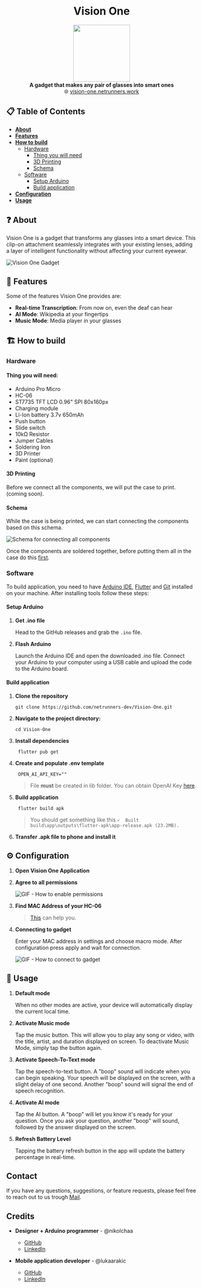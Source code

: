 <h1 align="center">Vision One</h1>

<p align="center">
<img src="https://i.imgur.com/wsfT3lK.png" width="150"/>
<br/>
<b>A gadget that makes any pair of glasses into smart ones</b>
<br />
🌐 <a href="https://vision-one.netrunners.work/">vision-one.netrunners.work</a></b>
</p>


## 📋 Table of Contents

- **[About](#❓-about)**
- **[Features](#🔋-features)**
- **[How to build](#🏗️-how-to-build)**
  - [Hardware](#hardware)
    - [Thing you will need](#thing-you-will-need)
    - [3D Printing](#3d-printing)
    - [Schema](#schema)
  - [Software](#software)
    - [Setup Arduino](#setup-arduino)
    - [Build application](#build-application)
- **[Configuration](#⚙️-configuration)**
- **[Usage](#📝-usage)**

## ❓ About

Vision One is a gadget that transforms any glasses into a smart device. This clip-on attachment seamlessly integrates with your existing lenses, adding a layer of intelligent functionality without affecting your current eyewear.

![Vision One Gadget](https://i.imgur.com/exA8xss.png)

## 🔋 Features

Some of the features Vision One provides are:

- **Real-time Transcription**: From now on, even the deaf can hear
- **AI Mode**: Wikipedia at your fingertips
- **Music Mode**: Media player in your glasses

## 🏗️ How to build
### Hardware

#### Thing you will need:
- Arduino Pro Micro
- HC-06
- ST7735 TFT LCD 0.96" SPI 80x160px
- Charging module
- Li-Ion battery 3.7v 650mAh
- Push button
- Slide switch
- 10kΩ Resistor
- Jumper Cables
- Soldering Iron
- 3D Printer
- Paint (optional)

#### 3D Printing
Before we connect all the components, we will put the case to print.
(coming soon).

#### Schema
While the case is being printed, we can start connecting the components based on this schema.

![Schema for connecting all components](https://imgur.com/TYIjHpO.png)

Once the components are soldered together, before putting them all in the case do this [first](#setup-arduino).

### Software

To build application, you need to have [Arduino IDE](https://www.arduino.cc/en/software), [Flutter](https://docs.flutter.dev/get-started/install) and [Git](https://git-scm.com/) installed on your machine. After installing tools follow these steps:


#### Setup Arduino

1. **Get .ino file**

    Head to the GitHub releases and grab the ```.ino``` file.

2. **Flash Arduino**

    Launch the Arduino IDE and open the downloaded .ino file. Connect your Arduino to your computer using a USB cable and upload the code to the Arduino board.

#### Build application

1. **Clone the repository**
    ```shell
    git clone https://github.com/netrunners-dev/Vision-One.git
    ```
  
2. **Navigate to the project directory:**
    ```shell
    cd Vision-One
    ```

3. **Install dependencies**
   ```shell
    flutter pub get
    ```

4. **Create and populate .env template**
   ```shell
    OPEN_AI_API_KEY=""
    ```
    > File **must** be created in lib folder. You can obtain OpenAI Key [here](https://openai.com/).

5. **Build application**
   ```shell
    flutter build apk
    ```
    > You should get something like this 
    ```✓  Built build\app\outputs\flutter-apk\app-release.apk (23.2MB).```

6. **Transfer .apk file to phone and install it**


## ⚙️ Configuration

1. **Open Vision One Application**

2. **Agree to all permissions**

   ![GIF - How to enable permissions](https://i.imgur.com/UANweEr.gif)

3. **Find MAC Address of your HC-06**
   > [This](https://medium.com/@mohamadamgad09/how-to-get-hc-05-hc-06-mac-address-16ed54bf390) can help you.

4. **Connecting to gadget**
   
   Enter your MAC address in settings and choose macro mode.
   After configuration press apply and wait for connection.
   
   ![GIF - How to connect to gadget](https://imgur.com/XQKotli.gif)


## 📝 Usage

1. **Default mode**

     When no other modes are active, your device will automatically display the current local time.

2. **Activate Music mode**
   
     Tap the music button. This will allow you to play any song or video, with the title, artist, and duration displayed on screen. To deactivate Music Mode, simply tap the button again.

3. **Activate Speech-To-Text mode**

    Tap the speech-to-text button. A "boop" sound will indicate when you can begin speaking. Your speech will be displayed on the screen, with a slight delay of one second. Another "boop" sound will signal the end of speech recognition.

4. **Activate AI mode**

    Tap the AI button. A "boop" will let you know it's ready for your question. Once you ask your question, another "boop" will sound, followed by the answer displayed on the screen.

5. **Refresh Battery Level**

    Tapping the battery refresh button in the app will update the battery percentage in real-time.

## Contact

If you have any questions, suggestions, or feature requests, please feel free to reach out to us trough [Mail](mailto:contact@netrunners.work).

## Credits

- **Designer + Arduino programmer** - @nikolchaa
  - [GitHub](https://github.com/nikolchaa)
  - [LinkedIn](https://www.linkedin.com/in/nikolchaa/)

- **Mobile application developer** - @lukaarakic
  - [GitHub](https://github.com/lukaarakic)
  - [LinkedIn](https://www.linkedin.com/in/lukaarakic/)